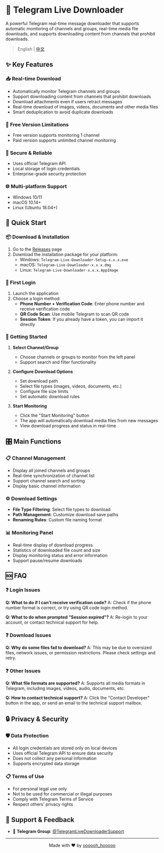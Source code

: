 # 📲 Telegram Live Downloader

A powerful Telegram real-time message downloader that supports automatic monitoring of channels and groups, real-time media file downloads, and supports downloading content from channels that prohibit downloads.

> English | [中文](README.md)

## ✨ Key Features

### 📥 **Real-time Download**
- Automatically monitor Telegram channels and groups
- Support downloading content from channels that prohibit downloads
- Download attachments even if users retract messages
- Real-time download of images, videos, documents and other media files
- Smart deduplication to avoid duplicate downloads

### 📂 **Free Version Limitations**
- Free version supports monitoring 1 channel
- Paid version supports unlimited channel monitoring

### 🔐 **Secure & Reliable**
- Uses official Telegram API
- Local storage of login credentials
- Enterprise-grade security protection

### 🌐 **Multi-platform Support**
- Windows 10/11
- macOS 10.14+
- Linux (Ubuntu 18.04+)

## 🚀 Quick Start

### 📦 Download & Installation

1. Go to the [Releases](https://github.com/your-repo/releases) page
2. Download the installation package for your platform:
   - Windows: `Telegram-Live-Downloader-Setup-x.x.x.exe`
   - macOS: `Telegram-Live-Downloader-x.x.x.dmg`
   - Linux: `Telegram-Live-Downloader-x.x.x.AppImage`

### 🔑 First Login

1. Launch the application
2. Choose a login method:
   - **Phone Number + Verification Code**: Enter phone number and receive verification code
   - **QR Code Scan**: Use mobile Telegram to scan QR code
   - **Session Token**: If you already have a token, you can import it directly

### 📁 Getting Started

1. **Select Channel/Group**
   - Choose channels or groups to monitor from the left panel
   - Support search and filter functionality

2. **Configure Download Options**
   - Set download path
   - Select file types (images, videos, documents, etc.)
   - Configure file size limits
   - Set automatic download rules

3. **Start Monitoring**
   - Click the "Start Monitoring" button
   - The app will automatically download media files from new messages
   - View download progress and status in real-time

## 🎛️ Main Functions

### 📋 **Channel Management**
- Display all joined channels and groups
- Real-time synchronization of channel list
- Support channel search and sorting
- Display basic channel information

### ⚙️ **Download Settings**
- **File Type Filtering**: Select file types to download
- **Path Management**: Customize download save paths
- **Renaming Rules**: Custom file naming format

### 📊 **Monitoring Panel**
- Real-time display of download progress
- Statistics of downloaded file count and size
- Display monitoring status and error information
- Support pause/resume downloads

## 🆘 FAQ

### ❓ **Login Issues**

**Q: What to do if I can't receive verification code?**
A: Check if the phone number format is correct, or try using QR code login method.

**Q: What to do when prompted "Session expired"?**
A: Re-login to your account, or contact technical support for help.

### ❓ **Download Issues**

**Q: Why do some files fail to download?**
A: This may be due to oversized files, network issues, or permission restrictions. Please check settings and retry.

### ❓ **Other Issues**

**Q: What file formats are supported?**
A: Supports all media formats in Telegram, including images, videos, audio, documents, etc.

**Q: How to contact technical support?**
A: Click the "Contact Developer" button in the app, or send an email to the technical support mailbox.

## 🔒 Privacy & Security

### 🛡️ **Data Protection**
- All login credentials are stored only on local devices
- Uses official Telegram API to ensure data security
- Does not collect any personal information
- Supports encrypted data storage

### 📋 **Terms of Use**
- For personal legal use only
- Not to be used for commercial or illegal purposes
- Comply with Telegram Terms of Service
- Respect others' privacy rights

## 💬 Support & Feedback

- 💬 **Telegram Group**: [@TelegramLiveDownloaderSupport](https://t.me/tg_live_downloader_support)

---

<div align="center">

Made with ❤️ by [oooooh_hooooo](https://t.me/oooooh_hooooo)

</div>